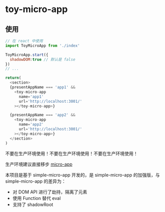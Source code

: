 # toy-micro-app

## 使用

```js
// 在 react 中使用
import ToyMicroApp from './index'

ToyMicroApp.start({
  shadowDOM:true // 默认是 false
})
// ...

return(
  <section>
  {presentAppName === 'app1' && 
    <toy-micro-app
      name='app1'
      url='http://localhost:3001/'
    ></toy-micro-app>}

  {presentAppName === 'app2' && 
    <toy-micro-app
      name='app2'
      url='http://localhost:3001/'
    ></toy-micro-app>}
  </section>
)
```
不要在生产环境使用！不要在生产环境使用！不要在生产环境使用！

生产环境建议直接移步 [micro-app](https://github.com/micro-zoe/micro-app)

本项目是基于 simple-micro-app 开发的，是 simple-micro-app 的加强版，与simple-micro-app 的差异为：
* 对 DOM API 进行了劫持，隔离了元素
* 使用 Function 替代 eval
* 支持了 shadowRoot






